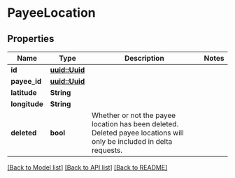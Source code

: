 # PayeeLocation

## Properties

Name | Type | Description | Notes
------------ | ------------- | ------------- | -------------
**id** | [**uuid::Uuid**](uuid::Uuid.md) |  | 
**payee_id** | [**uuid::Uuid**](uuid::Uuid.md) |  | 
**latitude** | **String** |  | 
**longitude** | **String** |  | 
**deleted** | **bool** | Whether or not the payee location has been deleted.  Deleted payee locations will only be included in delta requests. | 

[[Back to Model list]](../README.md#documentation-for-models) [[Back to API list]](../README.md#documentation-for-api-endpoints) [[Back to README]](../README.md)


